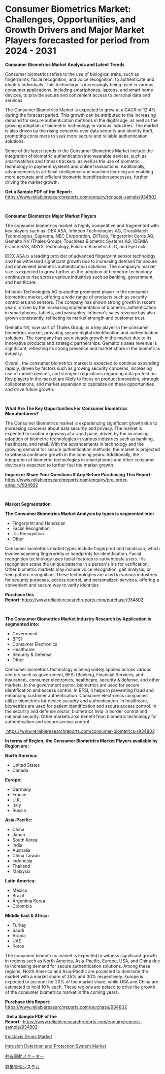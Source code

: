 <p><h1>Consumer Biometrics Market: Challenges, Opportunities, and Growth Drivers and Major Market Players forecasted for period from 2024 - 2031</h1></p><p><strong>Consumer Biometrics Market Analysis and Latest Trends</strong></p>
<p><p>Consumer biometrics refers to the use of biological traits, such as fingerprints, facial recognition, and voice recognition, to authenticate and identify individuals. This technology is increasingly being used in various consumer applications, including smartphones, laptops, and smart home devices, to provide secure and convenient access to personal data and services.</p><p>The Consumer Biometrics Market is expected to grow at a CAGR of 12.4% during the forecast period. This growth can be attributed to the increasing demand for secure authentication methods in the digital age, as well as the growing adoption of biometric technology in various industries. The market is also driven by the rising concerns over data security and identity theft, prompting consumers to seek more secure and reliable authentication solutions.</p><p>Some of the latest trends in the Consumer Biometrics Market include the integration of biometric authentication into wearable devices, such as smartwatches and fitness trackers, as well as the use of biometric technology in payment systems and online transactions. Additionally, advancements in artificial intelligence and machine learning are enabling more accurate and efficient biometric identification processes, further driving the market growth.</p></p>
<p><strong>Get a Sample PDF of the Report:&nbsp;</strong> <a href="https://www.reliableresearchreports.com/enquiry/request-sample/934802">https://www.reliableresearchreports.com/enquiry/request-sample/934802</a></p>
<p>&nbsp;</p>
<p><strong>Consumer Biometrics Major Market Players</strong></p>
<p><p>The consumer biometrics market is highly competitive and fragmented with key players such as IDEX ASA, Infineon Technologies AG, CrossMatch Technologies, Suprema, NEC Corporation, ZKTeco, Fingerprint Cards AB, Gemalto NV (Thales Group), Touchless Biometric Systems AG, IDEMIA France SAS, MSYS Technology, Fulcrum Biometric LLC, and EyeLock.</p><p>IDEX ASA is a leading provider of advanced fingerprint sensor technology and has witnessed significant growth due to increasing demand for secure and convenient biometric authentication solutions. The company's market size is expected to grow further as the adoption of biometric technology continues to rise across various industries such as banking, government, and healthcare.</p><p>Infineon Technologies AG is another prominent player in the consumer biometrics market, offering a wide range of products such as security controllers and sensors. The company has shown strong growth in recent years, driven by the increasing implementation of biometric authentication in smartphones, tablets, and wearables. Infineon's sales revenue has also grown consistently, reflecting its market strength and customer trust.</p><p>Gemalto NV, now part of Thales Group, is a key player in the consumer biometrics market, providing secure digital identification and authentication solutions. The company has seen steady growth in the market due to its innovative products and strategic partnerships. Gemalto's sales revenue is significant, reflecting its strong presence and market share in the biometrics industry.</p><p>Overall, the consumer biometrics market is expected to continue expanding rapidly, driven by factors such as growing security concerns, increasing use of mobile devices, and stringent regulations regarding data protection. Key players in the market are likely to focus on product innovation, strategic collaborations, and market expansion to capitalize on these opportunities and drive future growth.</p></p>
<p>&nbsp;</p>
<p><strong>What Are The Key Opportunities For Consumer Biometrics Manufacturers?</strong></p>
<p><p>The Consumer Biometrics market is experiencing significant growth due to increasing concerns about data security and privacy. The market is expected to continue growing at a rapid pace, driven by the increasing adoption of biometric technologies in various industries such as banking, healthcare, and retail. With the advancements in technology and the growing demand for secure authentication methods, the market is projected to witness continued growth in the coming years. Additionally, the integration of biometric technologies in smartphones and other consumer devices is expected to further fuel the market growth.</p></p>
<p><strong>Inquire or Share Your Questions If Any Before Purchasing This Report:</strong> <a href="https://www.reliableresearchreports.com/enquiry/pre-order-enquiry/934802">https://www.reliableresearchreports.com/enquiry/pre-order-enquiry/934802</a></p>
<p>&nbsp;</p>
<p><strong>Market Segmentation</strong></p>
<p><strong>The Consumer Biometrics Market Analysis by types is segmented into:</strong></p>
<p><ul><li>Fingerprint and Handscan</li><li>Facial Recognition</li><li>Iris Recognition</li><li>Other</li></ul></p>
<p><p>Consumer biometrics market types include fingerprint and handscan, which involve scanning fingerprints or handprints for identification. Facial recognition technology uses facial features to authenticate users. Iris recognition scans the unique patterns in a person's iris for verification. Other biometric markets may include voice recognition, gait analysis, or vein pattern recognition. These technologies are used in various industries for security purposes, access control, and personalized services, offering a convenient and secure way to verify identities.</p></p>
<p><strong>Purchase this Report:&nbsp;</strong><a href="https://www.reliableresearchreports.com/purchase/934802">https://www.reliableresearchreports.com/purchase/934802</a></p>
<p>&nbsp;</p>
<p><strong>The Consumer Biometrics Market Industry Research by Application is segmented into:</strong></p>
<p><ul><li>Government</li><li>BFSI</li><li>Consumer Electronics</li><li>Healthcare</li><li>Security & Defense</li><li>Other</li></ul></p>
<p><p>Consumer biometrics technology is being widely applied across various sectors such as government, BFSI (Banking, Financial Services, and Insurance), consumer electronics, healthcare, security & defense, and other markets. In the government sector, biometrics are used for secure identification and access control. In BFSI, it helps in preventing fraud and enhancing customer authentication. Consumer electronics companies utilize biometrics for device security and authentication. In healthcare, biometrics are used for patient identification and secure access control. In the security and defense sector, biometrics help in border control and national security. Other markets also benefit from biometric technology for authentication and secure access control.</p></p>
<p><a href="https://www.reliableresearchreports.com/consumer-biometrics-r934802">&nbsp;https://www.reliableresearchreports.com/consumer-biometrics-r934802</a></p>
<p><strong>In terms of Region, the Consumer Biometrics Market Players available by Region are:</strong></p>
<p>
    <p> <strong> North America: </strong>
        <ul>
            <li>United States</li>
            <li>Canada</li>
        </ul>
        </p> 
    <p> <strong> Europe: </strong>
        <ul>
            <li>Germany</li>
            <li>France</li>
            <li>U.K.</li>
            <li>Italy</li>
            <li>Russia</li>
        </ul>
        </p> 
    <p> <strong> Asia-Pacific: </strong>
        <ul>
            <li>China</li>
            <li>Japan</li>
            <li>South Korea</li>
            <li>India</li>
            <li>Australia</li>
            <li>China Taiwan</li>
            <li>Indonesia</li>
            <li>Thailand</li>
            <li>Malaysia</li>
        </ul>
        </p> 
    <p> <strong> Latin America: </strong>
        <ul>
            <li>Mexico</li>
            <li>Brazil</li>
            <li>Argentina Korea</li>
            <li>Colombia</li>
        </ul>
        </p> 
    <p> <strong> Middle East & Africa: </strong>
        <ul>
            <li>Turkey</li>
            <li>Saudi</li>
            <li>Arabia</li>
            <li>UAE</li>
            <li>Korea</li>
        </ul>
    </p>
    </p>
<p><p>The consumer biometrics market is expected to witness significant growth in regions such as North America, Asia-Pacific, Europe, USA, and China due to increasing demand for secure authentication solutions. Among these regions, North America and Asia-Pacific are projected to dominate the market with a market share of 35% and 30% respectively. Europe is expected to account for 20% of the market share, while USA and China are estimated to hold 10% each. These regions are poised to drive the growth of the consumer biometrics market in the coming years.</p></p>
<p><strong>Purchase this Report: </strong><a href="https://www.reliableresearchreports.com/purchase/934802">https://www.reliableresearchreports.com/purchase/934802</a></p>
<p>&nbsp;<strong>Get a Sample PDF of the Report:&nbsp;&nbsp;</strong><a href="https://www.reliableresearchreports.com/enquiry/request-sample/934802">https://www.reliableresearchreports.com/enquiry/request-sample/934802</a></p>
<p><strong></strong></p>
<p><p><a href="https://www.linkedin.com/pulse/epistaxis-drugs-market-insight-trends-growth-forecasted-n2o4c?trackingId=zbsnPIm4DlOaaavUvOZJyA%3D%3D">Epistaxis Drugs Market</a></p><p><a href="https://www.linkedin.com/pulse/intrusion-detection-protection-system-market-analysis-sze-forecasted-fzbke">Intrusion Detection and Protection System Market</a></p><p><a href="https://github.com/klon646/Market-Research-Report-List-1/blob/main/538244255145.md">共有電動スクーター</a></p><p><a href="https://github.com/EstaSprer20231/Market-Research-Report-List-1/blob/main/706440755144.md">群集管理システム</a></p></p>